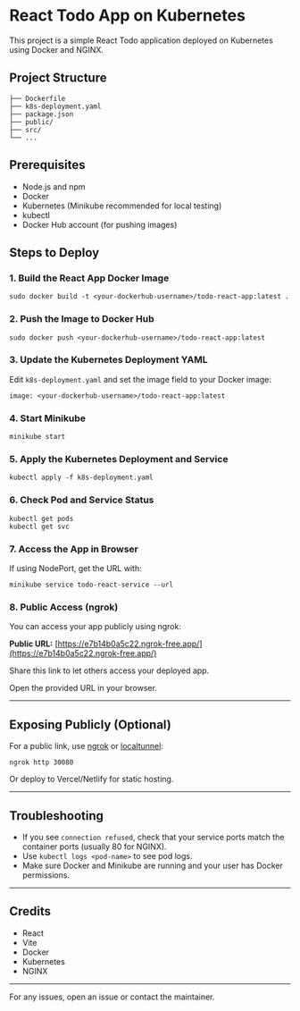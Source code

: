 
# React Todo App on Kubernetes

This project is a simple React Todo application deployed on Kubernetes using Docker and NGINX.

## Project Structure

```
├── Dockerfile
├── k8s-deployment.yaml
├── package.json
├── public/
├── src/
└── ...
```

## Prerequisites
- Node.js and npm
- Docker
- Kubernetes (Minikube recommended for local testing)
- kubectl
- Docker Hub account (for pushing images)

## Steps to Deploy

### 1. Build the React App Docker Image
```
sudo docker build -t <your-dockerhub-username>/todo-react-app:latest .
```

### 2. Push the Image to Docker Hub
```
sudo docker push <your-dockerhub-username>/todo-react-app:latest
```

### 3. Update the Kubernetes Deployment YAML
Edit `k8s-deployment.yaml` and set the image field to your Docker image:
```
image: <your-dockerhub-username>/todo-react-app:latest
```

### 4. Start Minikube
```
minikube start
```

### 5. Apply the Kubernetes Deployment and Service
```
kubectl apply -f k8s-deployment.yaml
```

### 6. Check Pod and Service Status
```
kubectl get pods
kubectl get svc
```

### 7. Access the App in Browser
If using NodePort, get the URL with:
```
minikube service todo-react-service --url
```

### 8. Public Access (ngrok)
You can access your app publicly using ngrok:

**Public URL:** [https://e7b14b0a5c22.ngrok-free.app/](https://e7b14b0a5c22.ngrok-free.app/)

Share this link to let others access your deployed app.

Open the provided URL in your browser.

---

## Exposing Publicly (Optional)
For a public link, use [ngrok](https://ngrok.com/) or [localtunnel](https://localtunnel.github.io/www/):
```
ngrok http 30080
```
Or deploy to Vercel/Netlify for static hosting.

---

## Troubleshooting
- If you see `connection refused`, check that your service ports match the container ports (usually 80 for NGINX).
- Use `kubectl logs <pod-name>` to see pod logs.
- Make sure Docker and Minikube are running and your user has Docker permissions.

---

## Credits
- React
- Vite
- Docker
- Kubernetes
- NGINX

---

For any issues, open an issue or contact the maintainer.
